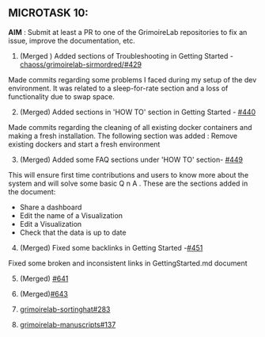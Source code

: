 ## MICROTASK 10:
**AIM** : Submit at least a PR to one of the GrimoireLab repositories to fix an issue, improve the documentation, etc.

1. (Merged ) Added sections of Troubleshooting in Getting Started - [chaoss/grimoirelab-sirmordred/#429](https://github.com/chaoss/grimoirelab-sirmordred/pull/429) 

Made commits regarding some problems I faced during my setup of the dev environment. It was related to a sleep-for-rate section and a loss of functionality due to swap space.

2. (Merged) Added sections in 'HOW TO' section in Getting Started - [#440](https://github.com/chaoss/grimoirelab-sirmordred/pull/440) 

Made commits regarding the cleaning of all existing docker containers and making a fresh installation. The following section was added :
Remove existing dockers and start a fresh environment

3. (Merged) Added some FAQ sections under 'HOW TO' section- [#449](https://github.com/chaoss/grimoirelab-sirmordred/pull/449)

This will ensure first time contributions and users to know more about the system and will solve some basic Q n A . These are the sections added in the document:

- Share a dashboard
- Edit the name of a Visualization
- Edit a Visualization
- Check that the data is up to date

4. (Merged) Fixed some backlinks in Getting Started -[#451](https://github.com/chaoss/grimoirelab-sirmordred/pull/451)

Fixed some broken and inconsistent links in GettingStarted.md document

5. (Merged) [#641](https://github.com/chaoss/grimoirelab-perceval/pull/641)

6. (Merged)[#643](https://github.com/chaoss/grimoirelab-perceval/pull/643)

7. [grimoirelab-sortinghat#283](https://github.com/chaoss/grimoirelab-sortinghat/pull/283)

8. [grimoirelab-manuscripts#137](https://github.com/chaoss/grimoirelab-manuscripts/pull/137)



